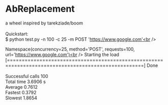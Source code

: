 # AbReplacement<br />
a wheel inspired by tarekziade/boom<br />
<br />
Quickstart:<br />
$ python test.py -n 100 -c 25 -m POST 'https://www.google.com'<br />

Namespace(concurrency=25, method='POST', requests=100, url='https://www.google.com')<br />
Starting the load [====================================================================================================] Done<br />
<br />
Successful calls                100<br />
Total time                      3.6906 s<br />
Average                         0.7612<br />
Fastest                         0.3792<br />
Slowest                         1.8654<br />
